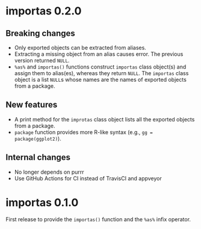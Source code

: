 # importas 0.2.0

## Breaking changes

- Only exported objects can be extracted from aliases.
- Extracting a missing object from an alias causes error. The previous version
  returned `NULL`.
- `%as%` and `importas()` functions construct `importas` class object(s) and
  assign them to alias(es), whereas they return `NULL`. The `importas` class
  object is a list `NULL`s whose names are the names of exported objects from a
  package.

## New features

- A print method for the `improtas` class object lists all the exported objects
  from a package.
- `package` function provides more R-like syntax (e.g., `gg = package(ggplot2)`).
  
## Internal changes

- No longer depends on purrr
- Use GitHub Actions for CI instead of TravisCI and appveyor

# importas 0.1.0

First release to provide the `importas()` function and the `%as%` infix operator.
